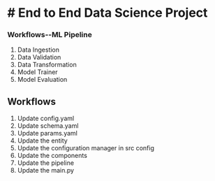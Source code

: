 # # End to End Data Science Project 

### Workflows--ML Pipeline 

1. Data Ingestion
2. Data Validation
3. Data Transformation
4. Model Trainer
5. Model Evaluation

## Workflows 

1. Update config.yaml
2. Update schema.yaml
3. Update params.yaml
4. Update the entity
5. Update the configuration manager in src config
6. Update the components
7. Update the pipeline
8. Update the main.py
